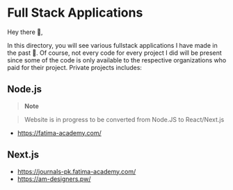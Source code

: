 # Full Stack Applications

Hey there 👋,

In this directory, you will see various fullstack applications I have made in the past 🙂. Of course, not every code for every project I did will be present since some of the code is only available to the respective organizations who paid for their project. Private projects includes:

## Node.js

> **Note**

> Website is in progress to be converted from Node.JS to React/Next.js

- https://fatima-academy.com/

## Next.js

- https://journals-pk.fatima-academy.com/
- https://am-designers.pw/
